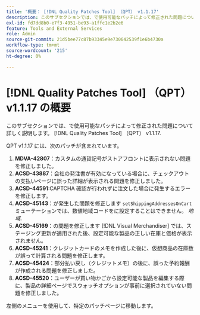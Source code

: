 ```yaml
---
title: '概要： [!DNL Quality Patches Tool] （QPT） v1.1.17'
description: このサブセクションでは、で使用可能なパッチによって修正された問題について詳しく説明します。 [!DNL Quality Patches Tool] （QPT） v1.1.17.
exl-id: fd7dd8b0-e7f3-4951-be93-a1ffc1e2b2e6
feature: Tools and External Services
role: Admin
source-git-commit: 21d5bee77c87b93345e9e730642539f1e6b4730a
workflow-type: tm+mt
source-wordcount: '215'
ht-degree: 0%

---
```


# [!DNL Quality Patches Tool] （QPT） v1.1.17 の概要

このサブセクションでは、で使用可能なパッチによって修正された問題について詳しく説明します。 [!DNL Quality Patches Tool] （QPT） v1.1.17.

QPT v1.1.17 には、次のパッチが含まれています。

1. **MDVA-42807**：カスタムの通貨記号がストアフロントに表示されない問題を修正しました。
1. **ACSD-43887**：会社の発注書が有効になっている場合に、チェックアウトの支払いページに誤った詳細が表示される問題を修正しました。
1. **ACSD-44591**:CAPTCHA 確認が行われずに注文した場合に発生するエラーを修正します。
1. **ACSD-45143**：が発生した問題を修正します `setShippingAddressesOnCart` ミューテーションでは、数値地域コードをに設定することはできません。 *地域*.
1. **ACSD-45169**：の問題を修正します [!DNL Visual Merchandiser] では、ステージング更新が適用された後、設定可能な製品の正しい在庫と価格が表示されません。
1. **ACSD-45241**：クレジットカードのメモを作成した後に、仮想商品の在庫数が誤って計算される問題を修正します。
1. **ACSD-45424**：部分払い戻し（クレジットメモ）の後に、誤った予約報酬が作成される問題を修正しました。
1. **ACSD-45520**：ユーザーが買い物かごから設定可能な製品を編集する際に、製品の詳細ページでスウォッチオプションが事前に選択されていない問題を修正しました。

左側のメニューを使用して、特定のパッチページに移動します。
